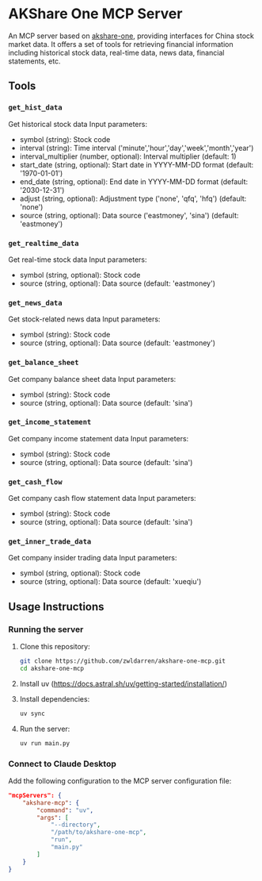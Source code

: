 # AKShare One MCP Server

An MCP server based on [akshare-one](https://github.com/zwldarren/akshare-one), providing interfaces for China stock market data. It offers a set of tools for retrieving financial information including historical stock data, real-time data, news data, financial statements, etc.

## Tools

### `get_hist_data`

Get historical stock data
Input parameters:

- symbol (string): Stock code
- interval (string): Time interval ('minute','hour','day','week','month','year')
- interval_multiplier (number, optional): Interval multiplier (default: 1)
- start_date (string, optional): Start date in YYYY-MM-DD format (default: '1970-01-01')
- end_date (string, optional): End date in YYYY-MM-DD format (default: '2030-12-31')
- adjust (string, optional): Adjustment type ('none', 'qfq', 'hfq') (default: 'none')
- source (string, optional): Data source ('eastmoney', 'sina') (default: 'eastmoney')

### `get_realtime_data`

Get real-time stock data
Input parameters:

- symbol (string, optional): Stock code
- source (string, optional): Data source (default: 'eastmoney')

### `get_news_data`

Get stock-related news data
Input parameters:

- symbol (string): Stock code
- source (string, optional): Data source (default: 'eastmoney')

### `get_balance_sheet`

Get company balance sheet data
Input parameters:

- symbol (string): Stock code
- source (string, optional): Data source (default: 'sina')

### `get_income_statement`

Get company income statement data
Input parameters:

- symbol (string): Stock code
- source (string, optional): Data source (default: 'sina')

### `get_cash_flow`

Get company cash flow statement data
Input parameters:

- symbol (string): Stock code
- source (string, optional): Data source (default: 'sina')

### `get_inner_trade_data`

Get company insider trading data
Input parameters:

- symbol (string, optional): Stock code
- source (string, optional): Data source (default: 'xueqiu')

## Usage Instructions

### Running the server

1. Clone this repository:

    ```bash
    git clone https://github.com/zwldarren/akshare-one-mcp.git
    cd akshare-one-mcp
    ```

2. Install uv (<https://docs.astral.sh/uv/getting-started/installation/>)

3. Install dependencies:

    ```bash
    uv sync
    ```

4. Run the server:

    ```bash
    uv run main.py
    ```

### Connect to Claude Desktop

Add the following configuration to the MCP server configuration file:

```json
"mcpServers": {
    "akshare-mcp": {
        "command": "uv",
        "args": [
            "--directory",
            "/path/to/akshare-one-mcp",
            "run",
            "main.py"
        ]
    }
}
```
